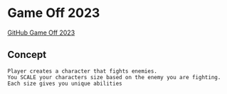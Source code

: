 # Game Off 2023
[GitHub Game Off 2023](https://itch.io/jam/game-off-2023)

## Concept
```
Player creates a character that fights enemies.
You SCALE your characters size based on the enemy you are fighting.
Each size gives you unique abilities
```